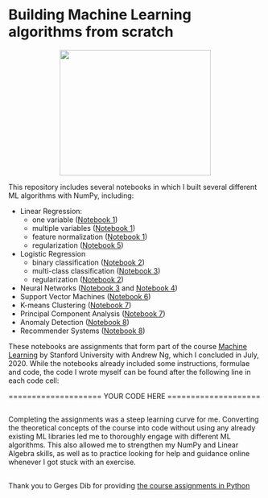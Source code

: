 # Building Machine Learning algorithms from scratch 

<p align="center">
  <img width="300" height="250" src="https://cdn.pixabay.com/photo/2020/04/22/09/38/circuits-5076887_960_720.png">
</p>

This repository includes several notebooks in which I built several different ML algorithms with NumPy, including: 

- Linear Regression:
  - one variable (<a href="https://github.com/HeleneFabia/ml-algorithms-from-scratch/blob/master/1-linear-regression.ipynb">Notebook 1</a>)
  - multiple variables (<a href="https://github.com/HeleneFabia/ml-algorithms-from-scratch/blob/master/1-linear-regression.ipynb">Notebook 1</a>)
  - feature normalization (<a href="https://github.com/HeleneFabia/ml-algorithms-from-scratch/blob/master/1-linear-regression.ipynb">Notebook 1</a>)
  - regularization (<a href="https://github.com/HeleneFabia/ml-algorithms-from-scratch/blob/master/5-regularized-linear-regression%2Bbias-variance.ipynb">Notebook 5</a>)
- Logistic Regression
  - binary classification (<a href="https://github.com/HeleneFabia/ml-algorithms-from-scratch/blob/master/2-logistic-regression.ipynb">Notebook 2</a>)
  - multi-class classification (<a href="https://github.com/HeleneFabia/ml-algorithms-from-scratch/blob/master/3-multi-class-classification%2Bneural-networks.ipynb">Notebook 3</a>)
  - regularization (<a href="https://github.com/HeleneFabia/ml-algorithms-from-scratch/blob/master/2-logistic-regression.ipynb">Notebook 2</a>)
- Neural Networks (<a href="https://github.com/HeleneFabia/ml-algorithms-from-scratch/blob/master/3-multi-class-classification%2Bneural-networks.ipynb">Notebook 3</a> and <a href="https://github.com/HeleneFabia/ml-algorithms-from-scratch/blob/master/4-neural-networks.ipynb">Notebook 4</a>)
- Support Vector Machines (<a href="https://github.com/HeleneFabia/ml-algorithms-from-scratch/blob/master/6-support-vector-machines.ipynb">Notebook 6</a>)
- K-means Clustering (<a href="https://github.com/HeleneFabia/ml-algorithms-from-scratch/blob/master/7-k-means-clustering%2Bprincipal-component-analysis.ipynb">Notebook 7</a>)
- Principal Component Analysis (<a href="https://github.com/HeleneFabia/ml-algorithms-from-scratch/blob/master/7-k-means-clustering%2Bprincipal-component-analysis.ipynb">Notebook 7</a>)
- Anomaly Detection (<a href="https://github.com/HeleneFabia/ml-algorithms-from-scratch/blob/master/8-anomaly-detection%2Brecommender-system.ipynb">Notebook 8</a>)
- Recommender Systems (<a href="https://github.com/HeleneFabia/ml-algorithms-from-scratch/blob/master/8-anomaly-detection%2Brecommender-system.ipynb">Notebook 8</a>)


These notebooks are assignments that form part of the course <a href="https://www.coursera.org/learn/machine-learning?#about">Machine Learning</a> by Stanford University with Andrew Ng, which I concluded in July, 2020. While the notebooks already included some instructions, formulae and code, the code I wrote myself can be found after the following line in each code cell: 

==================== YOUR CODE HERE ====================

<h2> </h2>
Completing the assignments was a steep learning curve for me. Converting the theoretical concepts of the course into code without using any already existing ML libraries led me to thoroughly engage with different ML algorithms. This also allowed me to strengthen my NumPy and Linear Algebra skills, as well as to practice looking for help and guidance online whenever I got stuck with an exercise. 

<h2> </h2>
Thank you to Gerges Dib for providing <a href="https://github.com/dibgerge/ml-coursera-python-assignments">the course assignments in Python</a>

